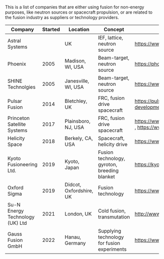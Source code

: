 This is a list of companies that are either using fusion for non-energy purposes,
like neutron sources or spacecraft propulsion, or are related to the fusion industry
as suppliers or technology providers.


| Company                                     | Started | Location                      | Concept                           | Website |
| ------------------------------------------- | ------- | ----------------------------- | --------------------------------- | ------- |
| Astral Systems                              |         | UK                            | IEF, lattice, neutron source | https://www.astralneutronics.com |
| Phoenix                                     | 2005    | Madison, WI, USA              | Beam-target, neutron source       | https://phoenixwi.com/ |
| SHINE Technolgies                           | 2005    | Janesville, WI, USA           | Beam-target, neutron source       | https://www.shinefusion.com/ |
| Pulsar Fusion                               | 2014    | Bletchley, UK                 | FRC, fusion drive spacecraft      | https://pulsarfusion.com/products-development/fusion-propulsion
| Princeton Satellite Systems                 | 2017    | Plainsboro, NJ, USA           | FRC, fusion drive spacecraft      | https://www.princetonfusionsystems.com/ , https://www.psatellite.com/ |
| Helicity Space                              | 2018    | Berkely, CA, USA              | Spacecraft, helicity drive        | https://www.helicityspace.com/ |
| Kyoto Fusioneering Ltd.                     | 2019    | Kyoto, Japan                  | Fusion technology, gyroton, breeding blanket | https://kyotofusioneering.com/en/ |
| Oxford Sigma                                | 2019    | Didcot, Oxfordshire, UK       | Fusion technology                 | https://www.oxfordsigma.com/ |
| Su-N Energy Technology (UK) Ltd             | 2021    | London, UK                    | Cold fusion, transmutation        | http://www.su-n.co.uk/ | 
| Gauss Fusion GmbH                           | 2022    | Hanau, Germany                | Supplying technology for fusion experiments | https://www.gauss-fusion.com
